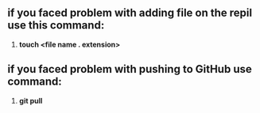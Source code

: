 ## if you faced problem with adding file on the repil use this command:

1. **touch <file name . extension>**

## if you faced problem with pushing to GitHub use command:

1. **git pull**